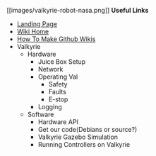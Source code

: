 [[images/valkyrie-robot-nasa.png]]
__Useful Links__
* [Landing Page](http://nasa-jsc-robotics.github.io/valkyrie/)
* [Wiki Home](https://github.com/NASA-JSC-Robotics/valkyrie/wiki)
* [How To Make Github Wikis](How-To-Make-Wikis)
 * Valkyrie
   * Hardware
     * Juice Box Setup
     * Network
     * Operating Val
       * Safety
       * Faults
       * E-stop
     * Logging
   * Software
     * Hardware API
     * Get our code(Debians or source?)
     * Valkyrie Gazebo Simulation
     * Running Controllers on Valkyrie